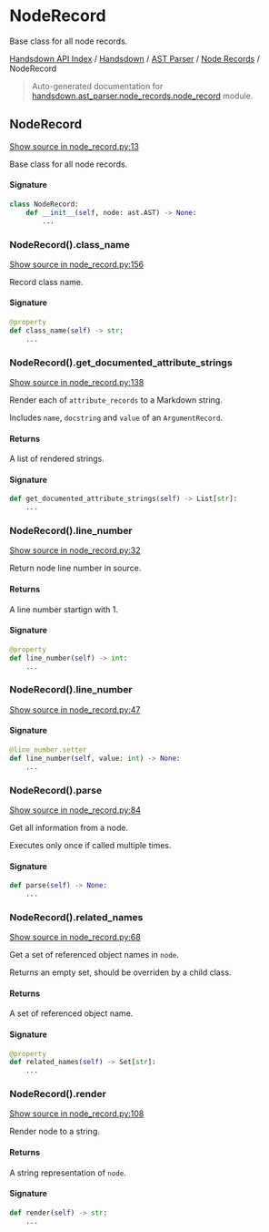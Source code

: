 # NodeRecord

Base class for all node records.

[Handsdown API Index](../../../README.md#handsdown-api-index) / [Handsdown](../../index.md#handsdown) / [AST Parser](../index.md#ast-parser) / [Node Records](./index.md#node-records) / NodeRecord

> Auto-generated documentation for [handsdown.ast_parser.node_records.node_record](https://github.com/vemel/handsdown/blob/main/handsdown/ast_parser/node_records/node_record.py) module.

## NodeRecord

[Show source in node_record.py:13](https://github.com/vemel/handsdown/blob/main/handsdown/ast_parser/node_records/node_record.py#L13)

Base class for all node records.

#### Signature

```python
class NodeRecord:
    def __init__(self, node: ast.AST) -> None:
        ...
```

### NodeRecord().class_name

[Show source in node_record.py:156](https://github.com/vemel/handsdown/blob/main/handsdown/ast_parser/node_records/node_record.py#L156)

Record class name.

#### Signature

```python
@property
def class_name(self) -> str:
    ...
```

### NodeRecord().get_documented_attribute_strings

[Show source in node_record.py:138](https://github.com/vemel/handsdown/blob/main/handsdown/ast_parser/node_records/node_record.py#L138)

Render each of `attribute_records` to a Markdown string.

Includes `name`, `docstring` and `value` of an `ArgumentRecord`.

#### Returns

A list of rendered strings.

#### Signature

```python
def get_documented_attribute_strings(self) -> List[str]:
    ...
```

### NodeRecord().line_number

[Show source in node_record.py:32](https://github.com/vemel/handsdown/blob/main/handsdown/ast_parser/node_records/node_record.py#L32)

Return node line number in source.

#### Returns

A line number startign with 1.

#### Signature

```python
@property
def line_number(self) -> int:
    ...
```

### NodeRecord().line_number

[Show source in node_record.py:47](https://github.com/vemel/handsdown/blob/main/handsdown/ast_parser/node_records/node_record.py#L47)

#### Signature

```python
@line_number.setter
def line_number(self, value: int) -> None:
    ...
```

### NodeRecord().parse

[Show source in node_record.py:84](https://github.com/vemel/handsdown/blob/main/handsdown/ast_parser/node_records/node_record.py#L84)

Get all information from a node.

Executes only once if called multiple times.

#### Signature

```python
def parse(self) -> None:
    ...
```

### NodeRecord().related_names

[Show source in node_record.py:68](https://github.com/vemel/handsdown/blob/main/handsdown/ast_parser/node_records/node_record.py#L68)

Get a set of referenced object names in `node`.

Returns an empty set, should be overriden by a child class.

#### Returns

A set of referenced object name.

#### Signature

```python
@property
def related_names(self) -> Set[str]:
    ...
```

### NodeRecord().render

[Show source in node_record.py:108](https://github.com/vemel/handsdown/blob/main/handsdown/ast_parser/node_records/node_record.py#L108)

Render node to a string.

#### Returns

A string representation of `node`.

#### Signature

```python
def render(self) -> str:
    ...
```
